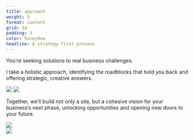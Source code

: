 ```yaml
---
title: approach
weight: 3
format: content
grid: 3d
padding: 3
color: honeydew
headline: A strategy-first process
---
```


<p class="text-xl col-1-4 row-start-1 row-end-4 t-span-12 scroll-reveal">You’re seeking solutions to real business challenges.</p>
<p class="text-xl col-5-4 row-start-4 row-end-7 scroll-reveal">I take a holistic approach, identifying the roadblocks that hold you back and offering strategic, creative answers.</p>
<picture class="col-1-3 row-start-7 row-end-10 m-span-6">
  <source type="image/webp" srcset="{{ site.baseurl }}/assets/images/desk.webp" loading="lazy">
  <img src="{{ site.baseurl }}/assets/images/desk.jpg" loading="lazy" class="scroll-reveal">
</picture>
<picture class="col-2-3 row-start-1 row-end-4 m-span-6">
  <source type="image/webp" srcset="{{ site.baseurl }}/assets/images/lobby.webp" loading="lazy">
  <img src="{{ site.baseurl }}/assets/images/lobby.jpg" loading="lazy" class="scroll-reveal">
</picture>
<p class="text-xl col-2-2 row-start-7 row-end-11 scroll-reveal">Together, we’ll build not only a site, but a cohesive vision for your business’s next phase, unlocking opportunities and opening new doors to your future.</p>
<picture class="col-4-4 row-start-4 row-end-7 t-span-12">
  <source type="image/webp" srcset="{{ site.baseurl }}/assets/images/focused.webp" loading="lazy">
  <img src="{{ site.baseurl }}/assets/images/focused.jpg" loading="lazy" class="scroll-reveal">
</picture>

<div class="accent accent-uni">
  <picture>
  <img src="{{ site.baseurl }}/assets/images/uni.png" loading="lazy" class="scroll-reveal">
</picture>
</div>